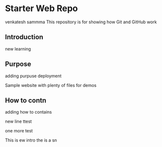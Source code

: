 # Starter Web Repo
venkatesh sammma
This repository is for showing how Git and GitHub work

## Introduction
new learning 
## Purpose
adding purpuse deployment

Sample website with plenty of files for demos

## How to contn

adding how to contains

new line
ttest

one more test

This is ew intro the is a sn